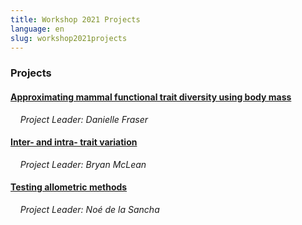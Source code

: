 ```yaml
---
title: Workshop 2021 Projects
language: en
slug: workshop2021projects
---
```


<h3>Projects</h3>

<h4><a href="https://drive.google.com/drive/folders/1nNnmVitsBD4wgwPA5uDtWai1EAogFrWn?usp=sharing">Approximating mammal functional trait diversity using body mass</a></h4>
&nbsp;&nbsp;&nbsp;&nbsp;<i>Project Leader: Danielle Fraser</i>
    
<br>

<h4><a href="https://drive.google.com/drive/folders/1mkh7OwnQbpWTRCsOebkXdrJB6E3QmRy2?usp=sharing">Inter- and intra- trait variation</a></h4>
&nbsp;&nbsp;&nbsp;&nbsp;<i>Project Leader: Bryan McLean</i>

<br>

<h4><a href="https://drive.google.com/drive/folders/1iVIChVhxhTSE4xyzmOow6fp2g68xi5xI?usp=sharing">Testing allometric methods</a></h4>
&nbsp;&nbsp;&nbsp;&nbsp;<i>Project Leader: Noé de la Sancha</i>
